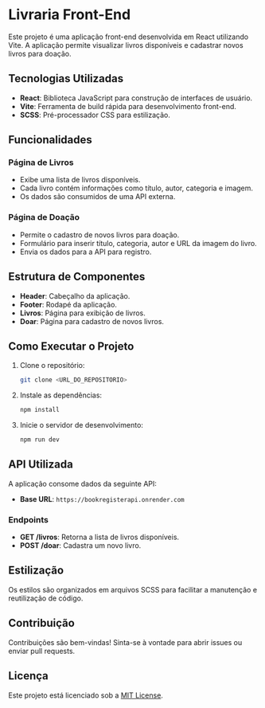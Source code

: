 # Livraria Front-End

Este projeto é uma aplicação front-end desenvolvida em React utilizando Vite. A aplicação permite visualizar livros disponíveis e cadastrar novos livros para doação.

## Tecnologias Utilizadas

- **React**: Biblioteca JavaScript para construção de interfaces de usuário.
- **Vite**: Ferramenta de build rápida para desenvolvimento front-end.
- **SCSS**: Pré-processador CSS para estilização.

## Funcionalidades

### Página de Livros
- Exibe uma lista de livros disponíveis.
- Cada livro contém informações como título, autor, categoria e imagem.
- Os dados são consumidos de uma API externa.

### Página de Doação
- Permite o cadastro de novos livros para doação.
- Formulário para inserir título, categoria, autor e URL da imagem do livro.
- Envia os dados para a API para registro.

## Estrutura de Componentes

- **Header**: Cabeçalho da aplicação.
- **Footer**: Rodapé da aplicação.
- **Livros**: Página para exibição de livros.
- **Doar**: Página para cadastro de novos livros.

## Como Executar o Projeto

1. Clone o repositório:
    ```bash
    git clone <URL_DO_REPOSITORIO>
    ```
2. Instale as dependências:
    ```bash
    npm install
    ```
3. Inicie o servidor de desenvolvimento:
    ```bash
    npm run dev
    ```

## API Utilizada

A aplicação consome dados da seguinte API:
- **Base URL**: `https://bookregisterapi.onrender.com`

### Endpoints
- **GET /livros**: Retorna a lista de livros disponíveis.
- **POST /doar**: Cadastra um novo livro.

## Estilização

Os estilos são organizados em arquivos SCSS para facilitar a manutenção e reutilização de código.

## Contribuição

Contribuições são bem-vindas! Sinta-se à vontade para abrir issues ou enviar pull requests.

## Licença

Este projeto está licenciado sob a [MIT License](LICENSE).


